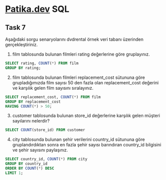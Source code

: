 # [Patika.dev](https://www.patika.dev) SQL

## Task 7

Aşağıdaki sorgu senaryolarını dvdrental örnek veri tabanı üzerinden gerçekleştiriniz.

1. film tablosunda bulunan filmleri rating değerlerine göre gruplayınız.
```sql
SELECT rating, COUNT(*) FROM film
GROUP BY rating;
```
2. film tablosunda bulunan filmleri replacement_cost sütununa göre grupladığımızda film sayısı 50 den fazla olan replacement_cost değerini ve karşılık gelen film sayısını sıralayınız.
```sql
SELECT replacement_cost, COUNT(*) FROM film
GROUP BY replacement_cost
HAVING COUNT(*) > 50;
```

3. customer tablosunda bulunan store_id değerlerine karşılık gelen müşteri sayılarını nelerdir? 
```sql
SELECT COUNT(store_id) FROM customer
```
4. city tablosunda bulunan şehir verilerini country_id sütununa göre gruplandırdıktan sonra en fazla şehir sayısı barındıran country_id bilgisini ve şehir sayısını paylaşınız.

```sql
SELECT country_id, COUNT(*) FROM city
GROUP BY country_id
ORDER BY COUNT(*) DESC
LIMIT 1;
```